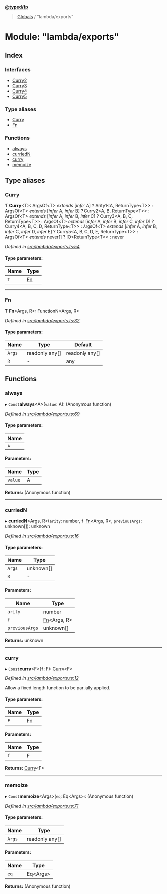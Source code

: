**[@typed/fp](../README.md)**

> [Globals](../globals.md) / "lambda/exports"

# Module: "lambda/exports"

## Index

### Interfaces

* [Curry2](../interfaces/_lambda_exports_.curry2.md)
* [Curry3](../interfaces/_lambda_exports_.curry3.md)
* [Curry4](../interfaces/_lambda_exports_.curry4.md)
* [Curry5](../interfaces/_lambda_exports_.curry5.md)

### Type aliases

* [Curry](_lambda_exports_.md#curry)
* [Fn](_lambda_exports_.md#fn)

### Functions

* [always](_lambda_exports_.md#always)
* [curriedN](_lambda_exports_.md#curriedn)
* [curry](_lambda_exports_.md#curry)
* [memoize](_lambda_exports_.md#memoize)

## Type aliases

### Curry

Ƭ  **Curry**\<T>: ArgsOf\<T> *extends* [*infer* A] ? Arity1\<A, ReturnType\<T>> : ArgsOf\<T> *extends* [*infer* A, *infer* B] ? Curry2\<A, B, ReturnType\<T>> : ArgsOf\<T> *extends* [*infer* A, *infer* B, *infer* C] ? Curry3\<A, B, C, ReturnType\<T>> : ArgsOf\<T> *extends* [*infer* A, *infer* B, *infer* C, *infer* D] ? Curry4\<A, B, C, D, ReturnType\<T>> : ArgsOf\<T> *extends* [*infer* A, *infer* B, *infer* C, *infer* D, *infer* E] ? Curry5\<A, B, C, D, E, ReturnType\<T>> : ArgsOf\<T> *extends* never[] ? IO\<ReturnType\<T>> : never

*Defined in [src/lambda/exports.ts:54](https://github.com/TylorS/typed-fp/blob/f27ba3e/src/lambda/exports.ts#L54)*

#### Type parameters:

Name | Type |
------ | ------ |
`T` | [Fn](_lambda_exports_.md#fn) |

___

### Fn

Ƭ  **Fn**\<Args, R>: FunctionN\<Args, R>

*Defined in [src/lambda/exports.ts:32](https://github.com/TylorS/typed-fp/blob/f27ba3e/src/lambda/exports.ts#L32)*

#### Type parameters:

Name | Type | Default |
------ | ------ | ------ |
`Args` | readonly any[] | readonly any[] |
`R` | - | any |

## Functions

### always

▸ `Const`**always**\<A>(`value`: A): (Anonymous function)

*Defined in [src/lambda/exports.ts:69](https://github.com/TylorS/typed-fp/blob/f27ba3e/src/lambda/exports.ts#L69)*

#### Type parameters:

Name |
------ |
`A` |

#### Parameters:

Name | Type |
------ | ------ |
`value` | A |

**Returns:** (Anonymous function)

___

### curriedN

▸ **curriedN**\<Args, R>(`arity`: number, `f`: [Fn](_lambda_exports_.md#fn)\<Args, R>, `previousArgs`: unknown[]): unknown

*Defined in [src/lambda/exports.ts:16](https://github.com/TylorS/typed-fp/blob/f27ba3e/src/lambda/exports.ts#L16)*

#### Type parameters:

Name | Type |
------ | ------ |
`Args` | unknown[] |
`R` | - |

#### Parameters:

Name | Type |
------ | ------ |
`arity` | number |
`f` | [Fn](_lambda_exports_.md#fn)\<Args, R> |
`previousArgs` | unknown[] |

**Returns:** unknown

___

### curry

▸ `Const`**curry**\<F>(`f`: F): [Curry](_lambda_exports_.md#curry)\<F>

*Defined in [src/lambda/exports.ts:12](https://github.com/TylorS/typed-fp/blob/f27ba3e/src/lambda/exports.ts#L12)*

Allow a fixed length function to be partially applied.

#### Type parameters:

Name | Type |
------ | ------ |
`F` | [Fn](_lambda_exports_.md#fn) |

#### Parameters:

Name | Type |
------ | ------ |
`f` | F |

**Returns:** [Curry](_lambda_exports_.md#curry)\<F>

___

### memoize

▸ `Const`**memoize**\<Args>(`eq`: Eq\<Args>): (Anonymous function)

*Defined in [src/lambda/exports.ts:71](https://github.com/TylorS/typed-fp/blob/f27ba3e/src/lambda/exports.ts#L71)*

#### Type parameters:

Name | Type |
------ | ------ |
`Args` | readonly any[] |

#### Parameters:

Name | Type |
------ | ------ |
`eq` | Eq\<Args> |

**Returns:** (Anonymous function)
